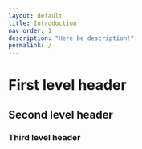```yaml
---
layout: default
title: Introduction
nav_order: 1
description: "Here be description!"
permalink: /
---
```


# First level header

## Second level header

### Third level header
